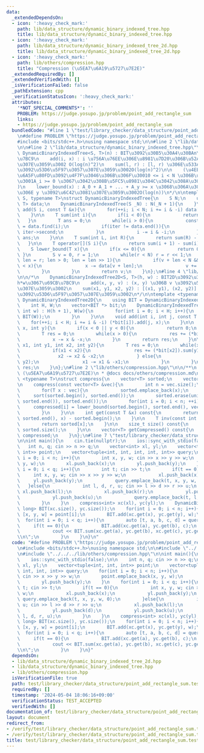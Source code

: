```yaml
---
data:
  _extendedDependsOn:
  - icon: ':heavy_check_mark:'
    path: lib/data_structure/dynamic_binary_indexed_tree.hpp
    title: lib/data_structure/dynamic_binary_indexed_tree.hpp
  - icon: ':heavy_check_mark:'
    path: lib/data_structure/dynamic_binary_indexed_tree_2d.hpp
    title: lib/data_structure/dynamic_binary_indexed_tree_2d.hpp
  - icon: ':heavy_check_mark:'
    path: lib/others/compression.hpp
    title: "Compression (\u5EA7\u6A19\u5727\u7E2E)"
  _extendedRequiredBy: []
  _extendedVerifiedWith: []
  _isVerificationFailed: false
  _pathExtension: cpp
  _verificationStatusIcon: ':heavy_check_mark:'
  attributes:
    '*NOT_SPECIAL_COMMENTS*': ''
    PROBLEM: https://judge.yosupo.jp/problem/point_add_rectangle_sum
    links:
    - https://judge.yosupo.jp/problem/point_add_rectangle_sum
  bundledCode: "#line 1 \"test/library_checker/data_structure/point_add_rectangle_sum.test.cpp\"\
    \n#define PROBLEM \"https://judge.yosupo.jp/problem/point_add_rectangle_sum\"\n\
    #include <bits/stdc++.h>\nusing namespace std;\n\n#line 2 \"lib/data_structure/dynamic_binary_indexed_tree_2d.hpp\"\
    \n\n#line 2 \"lib/data_structure/dynamic_binary_indexed_tree.hpp\"\n\n/*\n   \
    \ DynamicBinaryIndexedTree<S, T>(n) : BIT\u3092\u30B5\u30A4\u30BAn\u3067\u69CB\
    \u7BC9\n    add(i, x) : i \u756A\u76EE\u306E\u8981\u7D20\u306B\u52A0\u7B97\u3057\
    \u307E\u3059\u3002 O(log(n)^2)\n    sum(l, r) : [l, r) \u306E\u533A\u9593\u548C\
    \u3092\u53D6\u5F97\u3057\u307E\u3059\u3002O(log(n)^2)\n\n    (\u4EE5\u4E0B\u306E\
    \u6A5F\u80FD\u3092\u4F7F\u3046\u306B\u306F\u30010 <= i < N \u306B\u304A\u3044\u3066\
    \u3001A_i >= 0 \u3067\u3042\u308B\u5FC5\u8981\u304C\u3042\u308A\u307E\u3059\u3002\
    )\n    lower_bound(x) : A_0 + A_1 + ... + A_y >= x \u3068\u306A\u308B\u6700\u5C0F\
    \u306E y \u3092\u6C42\u3081\u307E\u3059\u3002O(log(n))\n*/\n\ntemplate <typename\
    \ S, typename T>\nstruct DynamicBinaryIndexedTree{\n    S N;\n    unordered_map<S,\
    \ T> data;\n    DynamicBinaryIndexedTree(S _N) : N(_N + 1){\n    }\n\n    void\
    \ add(S i, const T &x){\n        for(++i; i < N; i += i & -i) data[i] += x;\n\
    \    }\n\n    T sum(int i){\n        if(i < 0){\n            return 0;\n     \
    \   }\n        T ans = 0;\n        while(i > 0){\n            const auto iter\
    \ = data.find(i);\n            if(iter != data.end()){\n                ans +=\
    \ iter->second;\n            }\n            i -= i & -i;\n        }\n        return\
    \ ans;\n    }\n\n    T sum(int L, int R){\n        return sum(R) - sum(L);\n \
    \   }\n\n    T operator[](S i){\n        return sum(i + 1) - sum(i);\n    }\n\n\
    \    S lower_bound(T x){\n        if(x <= 0){\n            return 0;\n       \
    \ }\n        S v = 0, r = 1;\n        while(r < N) r = r << 1;\n        for(S\
    \ len = r; len > 0; len = len >> 1){\n            if(v + len < N && data[v + len]\
    \ < x){\n                x -= data[v + len];\n                v += len;\n    \
    \        }\n        }\n        return v;\n    }\n};\n#line 4 \"lib/data_structure/dynamic_binary_indexed_tree_2d.hpp\"\
    \n\n/*\n    DynamicBinaryIndexedTree2D<S, T>(h, w) : BIT2D\u3092\u30B5\u30A4\u30BA\
    h*w\u3067\u69CB\u7BC9\n    add(x, y, v) : (x, y) \u306B v \u3092\u52A0\u7B97\u3057\
    \u307E\u3059\u3002\n    sum(x1, y1, x2, y2) : [(x1, y1), (x2, y2)] \u306E\u548C\
    \u3092\u53D6\u5F97\u3057\u307E\u3059\u3002\n*/\n\ntemplate <typename T>\nstruct\
    \ DynamicBinaryIndexedTree2D{\n    using BIT = DynamicBinaryIndexedTree<int, T>;\n\
    \    int H, W;\n    vector<BIT *> bit;\n    DynamicBinaryIndexedTree2D(int h,\
    \ int w) : H(h + 1), W(w){\n        for(int i = 0; i < H; i++){\n            bit.push_back(new\
    \ BIT(W));\n        }\n    }\n\n    void add(int i, int j, const T &x){\n    \
    \    for(++i; i < H; i += i & -i) (*bit[i]).add(j, x);\n    }\n\n    T sum(int\
    \ x, int y){\n        if(x < 0 || y < 0){\n            return 0;\n        }\n\
    \        T res = 0;\n        while(x > 0){\n            res += (*bit[x]).sum(y);\n\
    \            x -= x & -x;\n        }\n        return res;\n    }\n\n    T sum(int\
    \ x1, int y1, int x2, int y2){\n        T res = 0;\n        while(x1 != x2){\n\
    \            if(x1 < x2){\n                res += (*bit[x2]).sum(y1, y2);\n  \
    \              x2 -= x2 & -x2;\n            } else{\n                res -= (*bit[x1]).sum(y1,\
    \ y2);\n                x1 -= x1 & -x1;\n            }\n        }\n        return\
    \ res;\n    }\n};\n#line 2 \"lib/others/compression.hpp\"\n\n/**\n * @brief Compression\
    \ (\u5EA7\u6A19\u5727\u7E2E)\n * @docs docs/others/compression.md\n */\n\ntemplate\
    \ <typename T>\nstruct compress{\n    vector<T> sorted;\n    vector<int> compressed;\n\
    \n    compress(const vector<T> &vec){\n        int n = vec.size();\n        compressed.resize(n);\n\
    \        for(T x : vec){\n            sorted.emplace_back(x);\n        }\n   \
    \     sort(sorted.begin(), sorted.end());\n        sorted.erase(unique(sorted.begin(),\
    \ sorted.end()), sorted.end());\n        for(int i = 0; i < n; ++i){\n       \
    \     compressed[i] = lower_bound(sorted.begin(), sorted.end(), vec[i]) - sorted.begin();\n\
    \        }\n    }\n\n    int get(const T &x) const{\n        return lower_bound(sorted.begin(),\
    \ sorted.end(), x) - sorted.begin();\n    }\n\n    T inv(const int x) const{\n\
    \        return sorted[x];\n    }\n\n    size_t size() const{\n        return\
    \ sorted.size();\n    }\n\n    vector<T> getCompressed() const{\n        return\
    \ compressed;\n    }\n};\n#line 7 \"test/library_checker/data_structure/point_add_rectangle_sum.test.cpp\"\
    \n\nint main(){\n    cin.tie(nullptr);\n    ios::sync_with_stdio(false);\n\n \
    \   int n, q; cin >> n >> q;\n    vector<int> xl, yl;\n    vector<tuple<int, int,\
    \ int>> point;\n    vector<tuple<int, int, int, int, int>> query;\n    for(int\
    \ i = 0; i < n; i++){\n        int x, y, w; cin >> x >> y >> w;\n        point.emplace_back(x,\
    \ y, w);\n        xl.push_back(x);\n        yl.push_back(y);\n    }\n    for(int\
    \ i = 0; i < q; i++){\n        int t; cin >> t;\n        if(t == 0){\n       \
    \     int x, y, w; cin >> x >> y >> w;\n            xl.push_back(x);\n       \
    \     yl.push_back(y);\n            query.emplace_back(t, x, y, w, 0);\n     \
    \   }else{\n            int l, d, r, u; cin >> l >> d >> r >> u;\n           \
    \ xl.push_back(l);\n            xl.push_back(r);\n            yl.push_back(d);\n\
    \            yl.push_back(u);\n            query.emplace_back(t, l, d, r, u);\n\
    \        }\n    }\n    compress<int> xc(xl), yc(yl);\n    DynamicBinaryIndexedTree2D<long\
    \ long> BIT(xc.size(), yc.size());\n    for(int i = 0; i < n; i++){\n        auto\
    \ [x, y, w] = point[i];\n        BIT.add(xc.get(x), yc.get(y), w);\n    }\n  \
    \  for(int i = 0; i < q; i++){\n        auto [t, a, b, c, d] = query[i];\n   \
    \     if(t == 0){\n            BIT.add(xc.get(a), yc.get(b), c);\n        }else{\n\
    \            cout << BIT.sum(xc.get(a), yc.get(b), xc.get(c), yc.get(d)) << \"\
    \\n\";\n        }\n    }\n}\n"
  code: "#define PROBLEM \"https://judge.yosupo.jp/problem/point_add_rectangle_sum\"\
    \n#include <bits/stdc++.h>\nusing namespace std;\n\n#include \"../../../lib/data_structure/dynamic_binary_indexed_tree_2d.hpp\"\
    \n#include \"../../../lib/others/compression.hpp\"\n\nint main(){\n    cin.tie(nullptr);\n\
    \    ios::sync_with_stdio(false);\n\n    int n, q; cin >> n >> q;\n    vector<int>\
    \ xl, yl;\n    vector<tuple<int, int, int>> point;\n    vector<tuple<int, int,\
    \ int, int, int>> query;\n    for(int i = 0; i < n; i++){\n        int x, y, w;\
    \ cin >> x >> y >> w;\n        point.emplace_back(x, y, w);\n        xl.push_back(x);\n\
    \        yl.push_back(y);\n    }\n    for(int i = 0; i < q; i++){\n        int\
    \ t; cin >> t;\n        if(t == 0){\n            int x, y, w; cin >> x >> y >>\
    \ w;\n            xl.push_back(x);\n            yl.push_back(y);\n           \
    \ query.emplace_back(t, x, y, w, 0);\n        }else{\n            int l, d, r,\
    \ u; cin >> l >> d >> r >> u;\n            xl.push_back(l);\n            xl.push_back(r);\n\
    \            yl.push_back(d);\n            yl.push_back(u);\n            query.emplace_back(t,\
    \ l, d, r, u);\n        }\n    }\n    compress<int> xc(xl), yc(yl);\n    DynamicBinaryIndexedTree2D<long\
    \ long> BIT(xc.size(), yc.size());\n    for(int i = 0; i < n; i++){\n        auto\
    \ [x, y, w] = point[i];\n        BIT.add(xc.get(x), yc.get(y), w);\n    }\n  \
    \  for(int i = 0; i < q; i++){\n        auto [t, a, b, c, d] = query[i];\n   \
    \     if(t == 0){\n            BIT.add(xc.get(a), yc.get(b), c);\n        }else{\n\
    \            cout << BIT.sum(xc.get(a), yc.get(b), xc.get(c), yc.get(d)) << \"\
    \\n\";\n        }\n    }\n}"
  dependsOn:
  - lib/data_structure/dynamic_binary_indexed_tree_2d.hpp
  - lib/data_structure/dynamic_binary_indexed_tree.hpp
  - lib/others/compression.hpp
  isVerificationFile: true
  path: test/library_checker/data_structure/point_add_rectangle_sum.test.cpp
  requiredBy: []
  timestamp: '2024-05-04 18:06:16+09:00'
  verificationStatus: TEST_ACCEPTED
  verifiedWith: []
documentation_of: test/library_checker/data_structure/point_add_rectangle_sum.test.cpp
layout: document
redirect_from:
- /verify/test/library_checker/data_structure/point_add_rectangle_sum.test.cpp
- /verify/test/library_checker/data_structure/point_add_rectangle_sum.test.cpp.html
title: test/library_checker/data_structure/point_add_rectangle_sum.test.cpp
---
```

